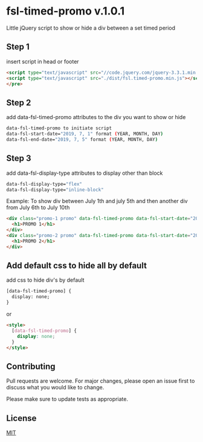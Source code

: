 # fsl-timed-promo v.1.0.1
Little jQuery script to show or hide a div between a set timed period


## Step 1
insert script in head or footer

```html
<script type="text/javascript" src="//code.jquery.com/jquery-3.3.1.min.js"></script>
<script type="text/javascript" src="./dist/fsl.timed-promo.min.js"></script>
</pre>
```


## Step 2
add data-fsl-timed-promo attributes to the div you want to show or hide

```bash
data-fsl-timed-promo to initiate script
data-fsl-start-date="2019, 7, 1" format (YEAR, MONTH, DAY)
data-fsl-end-date="2019, 7, 5" format (YEAR, MONTH, DAY)
```

## Step 3
add data-fsl-display-type attributes to display other than block

```bash
data-fsl-display-type="flex"
data-fsl-display-type="inline-block"

```


Example: To show div between July 1th and july 5th and then another div from July 6th to July 10th
```html
<div class="promo-1 promo" data-fsl-timed-promo data-fsl-start-date="2019, 7, 1" data-fsl-end-date="2019, 7, 5">
  <h1>PROMO 1</h1>
</div>
<div class="promo-2 promo" data-fsl-timed-promo data-fsl-start-date="2019, 7, 6" data-fsl-end-date="2019, 7, 10">
  <h1>PROMO 2</h1>
</div>

```

## Add default css to hide all by default
add css to hide div's by default
```html
[data-fsl-timed-promo] {
  display: none;
}
```

or

```html
<style>
  [data-fsl-timed-promo] {
    display: none;
  }
</style>
```


## Contributing
Pull requests are welcome. For major changes, please open an issue first to discuss what you would like to change.

Please make sure to update tests as appropriate.

## License
[MIT](https://choosealicense.com/licenses/mit/)
